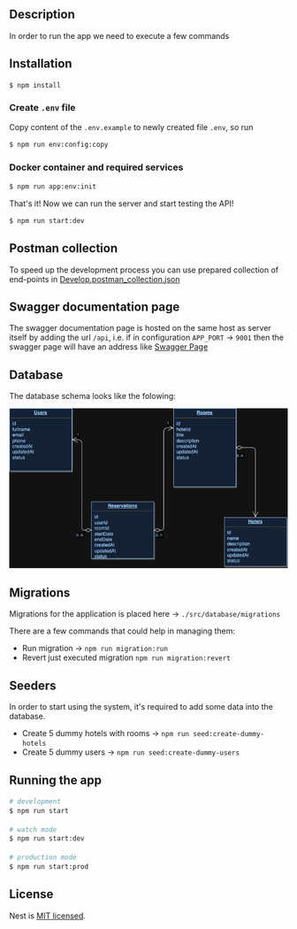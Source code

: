 ## Description

In order to run the app we need to execute a few commands  

## Installation

```bash
$ npm install
```

### Create `.env` file

Copy content of the `.env.example` to newly created file `.env`, so run

```bash
$ npm run env:config:copy
```

### Docker container and required services 

```bash
$ npm run app:env:init
```


That's it! Now we can run the server and start testing the API!  

```bash
$ npm run start:dev
```

## Postman collection

To speed up the development process you can use prepared collection of end-points in [Develop.postman_collection.json](./schema/Develop.postman_collection.json)

## Swagger documentation page

The swagger documentation page is hosted on the same host as server itself by adding the url `/api`, i.e. if in configuration `APP_PORT` -> `9001` then the swagger page will have an address like [Swagger Page](http://localhost:9001/api#/)

## Database 
The database schema looks like the folowing:

![schema](./schema/room_booking.drawio.png)

## Migrations

Migrations for the application is placed here -> `./src/database/migrations`

There are a few commands that could help in managing them:
- Run migration -> `npm run migration:run`
- Revert just executed migration `npm run migration:revert`

## Seeders

In order to start using the system, it's required to add some data into the database. 
- Create 5 dummy hotels with rooms -> `npm run seed:create-dummy-hotels`
- Create 5 dummy users -> `npm run seed:create-dummy-users`

## Running the app

```bash
# development
$ npm run start

# watch mode
$ npm run start:dev

# production mode
$ npm run start:prod
```

## License

Nest is [MIT licensed](LICENSE).
